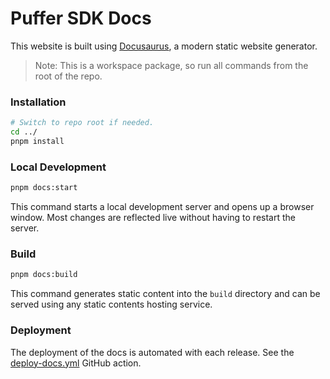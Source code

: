 # Puffer SDK Docs

This website is built using [Docusaurus](https://docusaurus.io/), a modern static website generator.

> Note: This is a workspace package, so run all commands from the root of the repo.

### Installation

```sh
# Switch to repo root if needed.
cd ../
pnpm install
```

### Local Development

```sh
pnpm docs:start
```

This command starts a local development server and opens up a browser window. Most changes are reflected live without having to restart the server.

### Build

```sh
pnpm docs:build
```

This command generates static content into the `build` directory and can be served using any static contents hosting service.

### Deployment

The deployment of the docs is automated with each release. See the [deploy-docs.yml](../.github/workflows/deploy-docs.yml) GitHub action.
